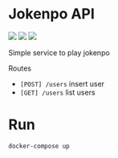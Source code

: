 # Jokenpo API

[![](https://img.shields.io/badge/-golang-blue)](https://golang.org/)
[![](https://img.shields.io/badge/-docker-%230073ec)](https://www.docker.com/)
[![](https://img.shields.io/badge/-mySQL-%234479a1)](https://www.mysql.com/)

Simple service to play jokenpo

Routes
- `[POST] /users` insert user
- `[GET] /users` list users

# Run
```
docker-compose up
```
